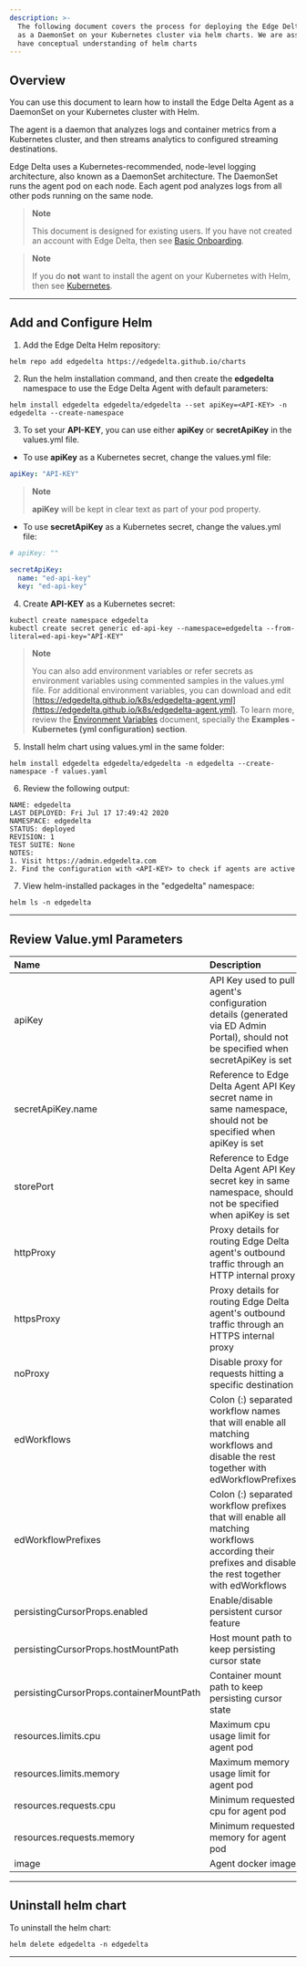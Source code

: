 ```yaml
---
description: >-
  The following document covers the process for deploying the Edge Delta agent
  as a DaemonSet on your Kubernetes cluster via helm charts. We are assuming you
  have conceptual understanding of helm charts
---
```


## Overview

You can use this document to learn how to install the Edge Delta Agent as a DaemonSet on your Kubernetes cluster with Helm.

The agent is a daemon that analyzes logs and container metrics from a Kubernetes cluster, and then streams analytics to configured streaming destinations.

Edge Delta uses a Kubernetes-recommended, node-level logging architecture, also known as a DaemonSet architecture. The DaemonSet runs the agent pod on each node. Each agent pod analyzes logs from all other pods running on the same node.

> **Note**
>
> This document is designed for existing users. If you have not created an account with Edge Delta, then see [Basic Onboarding](/docs/basic-onboarding.md).

> **Note**
>
> If you do **not** want to install the agent on your Kubernetes with Helm, then see [Kubernetes](kubernetes.md).

***

## Add and Configure Helm

1. Add the Edge Delta Helm repository:

```text
helm repo add edgedelta https://edgedelta.github.io/charts
```

2. Run the helm installation command, and then create the **edgedelta** namespace to use the Edge Delta Agent with default parameters:

```text
helm install edgedelta edgedelta/edgedelta --set apiKey=<API-KEY> -n edgedelta --create-namespace
```

3. To set your **API-KEY**, you can use either **apiKey** or **secretApiKey** in the values.yml file.

  - To use **apiKey** as a Kubernetes secret, change the values.yml file: 

```yaml
apiKey: "API-KEY"
```

> **Note**
> 
> **apiKey** will be kept in clear text as part of your pod property.

  - To use **secretApiKey** as a Kubernetes secret, change the values.yml file: 

```yaml
# apiKey: ""

secretApiKey:
  name: "ed-api-key"
  key: "ed-api-key"
```

4. Create **API-KEY** as a Kubernetes secret:

```text
kubectl create namespace edgedelta
kubectl create secret generic ed-api-key --namespace=edgedelta --from-literal=ed-api-key="API-KEY"
```

> **Note**
>
> You can also add environment variables or refer secrets as environment variables using commented samples in the values.yml file. For additional environment variables, you can download and edit [https://edgedelta.github.io/k8s/edgedelta-agent.yml](https://edgedelta.github.io/k8s/edgedelta-agent.yml). To learn more, review the [Environment Variables](https://docs.edgedelta.com/installation/environment-variables/) document, specially the **Examples - Kubernetes (yml configuration) section**. 


5. Install helm chart using values.yml in the same folder:

```text
helm install edgedelta edgedelta/edgedelta -n edgedelta --create-namespace -f values.yaml
```

6. Review the following output: 

```text
NAME: edgedelta
LAST DEPLOYED: Fri Jul 17 17:49:42 2020
NAMESPACE: edgedelta
STATUS: deployed
REVISION: 1
TEST SUITE: None
NOTES:
1. Visit https://admin.edgedelta.com
2. Find the configuration with <API-KEY> to check if agents are active
```

7. View helm-installed packages in the "edgedelta" namespace:

```text
helm ls -n edgedelta
```

***

## Review Value.yml Parameters

| Name | Description | Example Value |
| :--- | :--- | :--- |
| apiKey | API Key used to pull agent's configuration details (generated via ED Admin Portal), should not be specified when secretApiKey is set | "8d32..." |
| secretApiKey.name | Reference to Edge Delta Agent API Key secret name in same namespace, should not be specified when apiKey is set | "ed-api-key" |
| storePort | Reference to Edge Delta Agent API Key secret key in same namespace, should not be specified when apiKey is set | "ed-api-key" |
| httpProxy | Proxy details for routing Edge Delta agent's outbound traffic through an HTTP internal proxy | "http://127.0.0.1:3128" |
| httpsProxy | Proxy details for routing Edge Delta agent's outbound traffic through an HTTPS internal proxy | "https://127.0.0.1:3128" |
| noProxy | Disable proxy for requests hitting a specific destination | "https://your-endpoint.com" |
| edWorkflows | Colon (:) separated workflow names that will enable all matching workflows and disable the rest together with edWorkflowPrefixes | "billing-workflow:error-workflow" |
| edWorkflowPrefixes | Colon (:) separated workflow prefixes that will enable all matching workflows according their prefixes and disable the rest together with edWorkflows | "billing:error" |
| persistingCursorProps.enabled | Enable/disable persistent cursor feature | false |
| persistingCursorProps.hostMountPath | Host mount path to keep persisting cursor state | /var/lib/edgedelta |
| persistingCursorProps.containerMountPath | Container mount path to keep persisting cursor state | /var/lib/edgedelta |
| resources.limits.cpu | Maximum cpu usage limit for agent pod | 1000m |
| resources.limits.memory | Maximum memory usage limit for agent pod | 512Mi |
| resources.requests.cpu| Minimum requested cpu for agent pod | 200m |
| resources.requests.memory | Minimum requested memory for agent pod |256Mi |
| image | Agent docker image | edgedelta/agent |

***

## Uninstall helm chart

To uninstall the helm chart:

```text
helm delete edgedelta -n edgedelta
```

***
